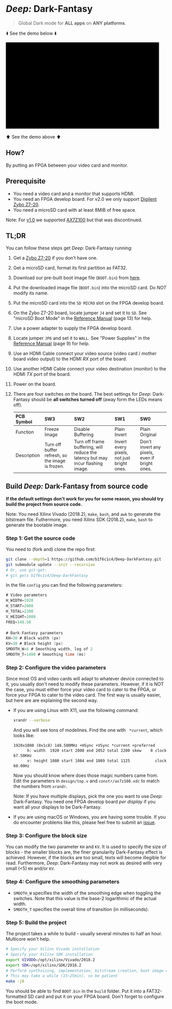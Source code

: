 # *Deep:* Dark-Fantasy

> Global Dark mode for **ALL apps** on **ANY platforms**.

:arrow_down: See the demo below :arrow_down:

![Demonstration of the Deep: Dark-Fantasy system.](demo.gif)

:arrow_up: See the demo above :arrow_up:

## How?

By putting an FPGA between your video card and monitor.

## Prerequisite

- You need a video card and a monitor that supports HDMI.
- You need an FPGA develop board. For v2.0 we only support [Digilent Zybo Z7-20](https://store.digilentinc.com/zybo-z7-zynq-7000-arm-fpga-soc-development-board/).
- You need a microSD card with at least 8MiB of free space.

Note: For [v1.0](https://github.com/b1f6c1c4/Deep-DarkFantasy/tree/v1.0)
we supported [AX7Z100](http://www.alinx.com.cn/index.php/default/content/124.html)
but that was discontinued.

## TL;DR

You can follow these steps get *Deep:* Dark-Fantasy running:

1. Get a [Zybo Z7-20](https://store.digilentinc.com/zybo-z7-zynq-7000-arm-fpga-soc-development-board/) if you don't have one.
1. Get a microSD card, format its first partition as FAT32.
1. Download our pre-built boot image file (`BOOT.bin`) from [here](https://github.com/b1f6c1c4/Deep-DarkFantasy/releases/latest/).
1. Put the downloaded image file (`BOOT.bin`) into the microSD card. Do *NOT* modify its name.
1. Put the microSD card into the `SD MICRO` slot on the FPGA develop board.
1. On the Zybo Z7-20 board, locate jumper `J4` and set it to `SD`. See "microSD Boot Mode" in the [Reference Manual](https://reference.digilentinc.com/_media/reference/programmable-logic/zybo-z7/zybo-z7_rm.pdf) (page 13) for help.
1. Use a power adapter to supply the FPGA develop board.
1. Locate jumper `JP6` and set it to `WALL`. See "Power Supplies" in the [Reference Manual](https://reference.digilentinc.com/_media/reference/programmable-logic/zybo-z7/zybo-z7_rm.pdf) (page 9) for help.
1. Use an HDMI Cable connect your video source (video card / mother board video output) to the HDMI *RX* port of the board.
1. Use another HDMI Cable connect your video destination (monitor) to the HDMI *TX* port of the board.
1. Power on the board.
1. There are four switches on the board. The best settings for *Deep:* Dark-Fantasy should be **all switches turned off** (away form the LEDs means off).

    | PCB Symbol | SW3 | SW2 | SW1 | SW0 |
    | ---------- | ---- | ---- | ---- | ---- |
    | Function | Freeze Image | Disable Buffering | Plain Invert | Plain Original |
    | Description | Turn off buffer refresh, so the image is frozen. | Turn off frame buffering, will reduce the latency but may incur flashing image. | Invert every pixels, not just bright ones. | Don't invert any pixels, even if bright ones. |

## Build *Deep:* Dark-Fantasy from source code

**If the default settings don't work for you for some reason, you should try build the project from source code.**

Note: You need Xilinx Vivado (2018.2), `make`, `bash`, and `awk` to generate the bitstream file. Futhermore, you need Xilinx SDK (2018.2), `make`, `bash` to generate the bootable image.

### Step 1: Get the source code

You need to (fork and) clone the repo first:
```bash
git clone --depth=1 https://github.com/b1f6c1c4/Deep-DarkFantasy.git
git submodule update --init --recursive
# Or, use git-get:
# git gets b1f6c1c4/Deep-DarkFantasy
```

In the file `config` you can find the following parameters:
```verilog
# Video parameters
H_WIDTH=1920
H_START=2008
H_TOTAL=2200
V_HEIGHT=1080
FREQ=148.50

# Dark-Fantasy parameters
KH=30 # Block width (px)
KV=30 # Block height (px)
SMOOTH_W=6 # Smoothing width, log of 2
SMOOTH_T=1400 # Smoothing time (ms)
```

### Step 2: Configure the video parameters

Since most OS and video cards will adapt to whatever device connected to it,
you usually don't need to modify these parameters.
However, if it is NOT the case, you must either force your video card to cater to the FPGA,
or force your FPGA to cater to the video card.
The first way is usually easier, but here are are explaining the second way.

- If you are using Linux with X11, use the following command:

    ```bash
    xrandr --verbose
    ```
    And you will see tons of modelines.
    Find the one with ` *current`, which looks like:
    ```
    1920x1080 (0x1c8) 148.500MHz +HSync +VSync *current +preferred
          h: width  1920 start 2008 end 2052 total 2200 skew    0 clock  67.50KHz
          v: height 1080 start 1084 end 1089 total 1125           clock  60.00Hz
    ```
    Now you should know where does those magic numbers came from.
    Edit the parameters in `design/top.v` and `constr/ax7z100.xdc` to match the numbers from `xrandr`.

    Note: If you have multiple displays, pick the one you want to use *Deep:* Dark-Fantasy.
    You need one FPGA develop board *per display* if you want all your displays to be Dark-Fantasy.

- If you are using macOS or Windows, you are having some trouble.
    If you do encounter problems like this, please feel free to submit an [issue](https://github.com/b1f6c1c4/Deep-DarkFantasy/issues).

### Step 3: Configure the block size

You can modify the two parameter `KH` and `KV`.
It is used to specify the size of blocks - the smaller blocks are, the finer granularity Dark-Fantasy effect is achieved.
However, if the blocks are too small, texts will become illegible for read.
Furthermore, *Deep:* Dark-Fantasy may not work as desired with very small (<5) `KH` and/or `KV`.

### Step 4: Configure the smoothing parameters

- `SMOOTH_W` specifies the width of the smoothing edge when toggling the switches.
Note that this value is the base-2 logarithmic of the actual width.
- `SMOOTH_T` specifies the overall time of transition (in milliseconds).

### Step 5: Build the project

The project takes a while to build - usually several minutes to half an hour.
Multicore won't help.
```bash
# Specify your Xilinx Vivado installation
# Specify your Xilinx SDK installation
export VIVODO=/opt/xilinx/Vivado/2018.2
export SDK=/opt/xilinx/SDK/2018.2
# Perform synthsizing, implementation, bitstream creation, boot image creation.
# This may take a while (15~25min), so be patient
make -j8
```

You should be able to find `BOOT.bin` in the `build` folder.
Put it into a FAT32-formatted SD card and put it on your FPGA board.
Don't forget to configure the boot mode.


